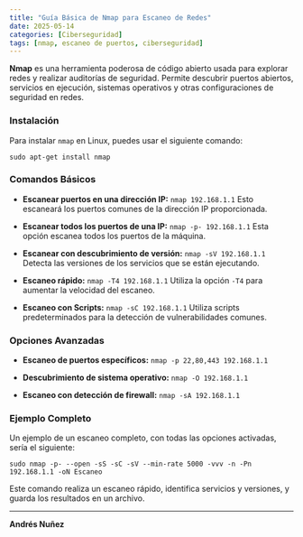 ```yaml
---
title: "Guía Básica de Nmap para Escaneo de Redes"
date: 2025-05-14
categories: [Ciberseguridad]
tags: [nmap, escaneo de puertos, ciberseguridad]
---
```


**Nmap** es una herramienta poderosa de código abierto usada para explorar redes y realizar auditorías de seguridad. Permite descubrir puertos abiertos, servicios en ejecución, sistemas operativos y otras configuraciones de seguridad en redes.

### Instalación

Para instalar `nmap` en Linux, puedes usar el siguiente comando:
```console
sudo apt-get install nmap
```
### Comandos Básicos

- **Escanear puertos en una dirección IP:**
  `nmap 192.168.1.1`
  Esto escaneará los puertos comunes de la dirección IP proporcionada.

- **Escanear todos los puertos de una IP:**
  `nmap -p- 192.168.1.1`
  Esta opción escanea todos los puertos de la máquina.

- **Escanear con descubrimiento de versión:**
  `nmap -sV 192.168.1.1`
  Detecta las versiones de los servicios que se están ejecutando.

- **Escaneo rápido:**
  `nmap -T4 192.168.1.1`
  Utiliza la opción `-T4` para aumentar la velocidad del escaneo.

- **Escaneo con Scripts:**
  `nmap -sC 192.168.1.1`
  Utiliza scripts predeterminados para la detección de vulnerabilidades comunes.

### Opciones Avanzadas

- **Escaneo de puertos específicos:**
  `nmap -p 22,80,443 192.168.1.1`

- **Descubrimiento de sistema operativo:**
  `nmap -O 192.168.1.1`

- **Escaneo con detección de firewall:**
  `nmap -sA 192.168.1.1`

### Ejemplo Completo

Un ejemplo de un escaneo completo, con todas las opciones activadas, sería el siguiente:

`sudo nmap -p- --open -sS -sC -sV --min-rate 5000 -vvv -n -Pn 192.168.1.1 -oN Escaneo`

Este comando realiza un escaneo rápido, identifica servicios y versiones, y guarda los resultados en un archivo.

---

**Andrés Nuñez**
